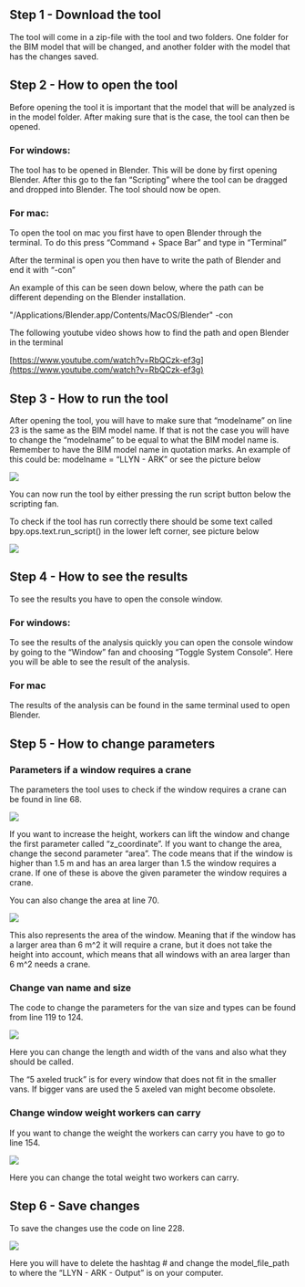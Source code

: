 ﻿## Step 1 - Download the tool

The tool will come in a zip-file with the tool and two folders. One folder for the BIM model that will be changed, and another folder with the model that has the changes saved.

## Step 2 - How to open the tool

Before opening the tool it is important that the model that will be analyzed is in the model folder. After making sure that is the case, the tool can then be opened.

### For windows:

The tool has to be opened in Blender. This will be done by first opening Blender. After this go to the fan “Scripting” where the tool can be dragged and dropped into Blender. The tool should now be open.

### For mac:

To open the tool on mac you first have to open Blender through the terminal. To do this press “Command + Space Bar” and type in “Terminal”

After the terminal is open you then have to write the path of Blender and end it with “-con”

An example of this can be seen down below, where the path can be different depending on the Blender installation.

"/Applications/Blender.app/Contents/MacOS/Blender" -con

The following youtube video shows how to find the path and open Blender in the terminal

[https://www.youtube.com/watch?v=RbQCzk-ef3g](https://www.youtube.com/watch?v=RbQCzk-ef3g)

## Step 3 - How to run the tool

After opening the tool, you will have to make sure that “modelname” on line 23 is the same as the BIM model name. If that is not the case you will have to change the “modelname” to be equal to what the BIM model name is. Remember to have the BIM model name in quotation marks. An example of this could be: modelname = “LLYN - ARK” or see the picture below

![](https://lh7-us.googleusercontent.com/0CbKWan4b8wLKPQe9FY55uEVfUzrb6ze0wm-0WWiuS291zMeySMo43WC3hY6dAu3fe7VZpJwFuKZGoaNO8N0iGnvpX_t_gwPrfM1k2Otu7DnavUhfedDgkK9jJLo-Mp6HjMhXzY8X6hY7TaEgaURJg)

You can now run the tool by either pressing the run script button below the scripting fan.

To check if the tool has run correctly there should be some text called bpy.ops.text.run_script() in the lower left corner, see picture below

![](https://lh7-us.googleusercontent.com/sCrVkbO4PeVjMFE8j9BT54J83EoRLOq0A9Cn2Sdi0zmoSBeijHp1t1cvjDCQv1Vi80JHKhepJTe6hxowWVgbSgkrHChZWVBfJb-w1-ibUBgGi8FXYY0t-_Psi9JrRxpgCdwC4aKNjAzEwY9zwj11Iw)

## Step 4 - How to see the results

To see the results you have to open the console window.

### For windows:

To see the results of the analysis quickly you can open the console window by going to the “Window” fan and choosing “Toggle System Console”. Here you will be able to see the result of the analysis.

### For mac

The results of the analysis can be found in the same terminal used to open Blender.

## Step 5 - How to change parameters

### Parameters if a window requires a crane

The parameters the tool uses to check if the window requires a crane can be found in line 68.

![](https://lh7-us.googleusercontent.com/hY4RkiDXyfTI3u-8QNIszMm0qF_cgF4YEs-0nQCNhkJeQEogy_aG4usbVznr9DgZRUvEdvGiLY__ySutNsByxE6bZpSBV6u5DdzJHOa_42Q6QYJsiI4r1gSH37N7CMASdhfSUe94nt8fyBzQGj5rSg)

If you want to increase the height, workers can lift the window and change the first parameter called “z_coordinate”. If you want to change the area, change the second parameter “area”. The code means that if the window is higher than 1.5 m and has an area larger than 1.5 the window requires a crane. If one of these is above the given parameter the window requires a crane.

  

You can also change the area at line 70.

![](https://lh7-us.googleusercontent.com/Vopl9YNETbQBTAQrvLVaMMsQpu1JgcBIBuNQpKTuQQiuM_EK2aCHw_17qfgAZuaeGAKHGfFv6mu0cde3fUu_uMGcgzpx9NG6fxNUKcV6QjeDENsqVFp9E1yOBNg_ETFTi2atKg0itDK2FJJjq_dDLA)

This also represents the area of the window. Meaning that if the window has a larger area than 6 m^2 it will require a crane, but it does not take the height into account, which means that all windows with an area larger than 6 m^2 needs a crane.

  

### Change van name and size

The code to change the parameters for the van size and types can be found from line 119 to 124.

![](https://lh7-us.googleusercontent.com/hzzxjkk6TFNIM8Wz43HUPcFzE3Bx1DpWhdgPCnC7-COzUdzOB7_1rgrh1NkzzDRMC9EXdw7CurJ-AG25HTZLRxECs_CYtY2sXsS-UxGrAr381rndlNl2ZC5R9E6jN8pqDAr3Ew5chLfd4DUYa5U2TA)

Here you can change the length and width of the vans and also what they should be called.

The “5 axeled truck” is for every window that does not fit in the smaller vans. If bigger vans are used the 5 axeled van might become obsolete.

  

### Change window weight workers can carry

If you want to change the weight the workers can carry you have to go to line 154.

![](https://lh7-us.googleusercontent.com/Q7TjjoDnTE9gOuHomS5y6mJY9cj4VD2ndUJZsrbxYPPokAToFhzZrrjQHrFQFf3keHHk54qCA6RqTT2SwqcD9GBi_dlfdfTwZSniXPX_go43W65-QwvChkGqDH9IgvCNDWNpJK2iDeT8QjruVR_jUg)

Here you can change the total weight two workers can carry.

## Step 6 - Save changes

To save the changes use the code on line 228.

![](https://lh7-us.googleusercontent.com/ts-puSunzfOinsI0R98tZbUo9cSo6_vjwiLB8Ba8gDTVi8xKs65BrqHjbMrI3oghTqhK7HB3am0IYbTO7lB-Gv2Y5DuAyJF1ymdl7C0lzvXn7k0KOCRaD9EL3R2LoOFEwZV_QAkRM4bnjjpe7OaPpw)

Here you will have to delete the hashtag # and change the model_file_path to where the “LLYN - ARK - Output” is on your computer.
